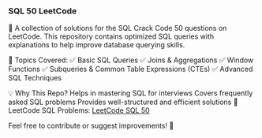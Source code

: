 ### SQL 50 LeetCode

🚀 A collection of solutions for the SQL Crack Code 50 questions on LeetCode. This repository contains optimized SQL queries with explanations to help improve database querying skills.

📌 Topics Covered:
✅ Basic SQL Queries
✅ Joins & Aggregations
✅ Window Functions
✅ Subqueries & Common Table Expressions (CTEs)
✅ Advanced SQL Techniques

💡 Why This Repo?
Helps in mastering SQL for interviews
Covers frequently asked SQL problems
Provides well-structured and efficient solutions
🔗 LeetCode SQL Problems: [LeetCode SQL 50](https://leetcode.com/studyplan/top-sql-50/)

Feel free to contribute or suggest improvements! 🚀
